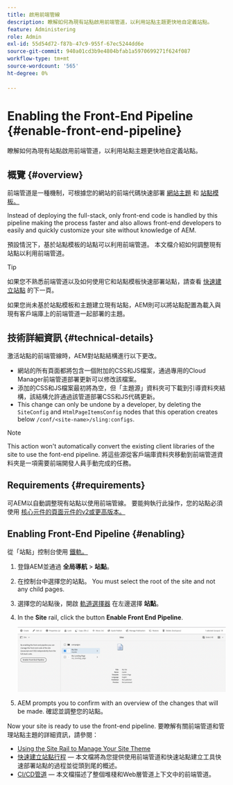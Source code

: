 ```yaml
---
title: 啟用前端管線
description: 瞭解如何為現有站點啟用前端管道，以利用站點主題更快地自定義站點。
feature: Administering
role: Admin
exl-id: 55d54d72-f87b-47c9-955f-67ec5244dd6e
source-git-commit: 940a01cd3b9e4804bfab1a5970699271f624f087
workflow-type: tm+mt
source-wordcount: '565'
ht-degree: 0%

---
```


# Enabling the Front-End Pipeline {#enable-front-end-pipeline}

瞭解如何為現有站點啟用前端管道，以利用站點主題更快地自定義站點。

## 概覽 {#overview}

前端管道是一種機制，可根據您的網站的前端代碼快速部署 [網站主題](site-themes.md) 和 [站點模板。](site-templates.md)

Instead of deploying the full-stack, only front-end code is handled by this pipeline making the process faster and also allows front-end developers to easily and quickly customize your site without knowledge of AEM.

預設情況下，基於站點模板的站點可以利用前端管道。 本文檔介紹如何調整現有站點以利用前端管道。

>[!TIP]
>
>如果您不熟悉前端管道以及如何使用它和站點模板快速部署站點，請查看 [快速建立站點](/help/journey-sites/quick-site/overview.md) 的下一頁。

如果您尚未基於站點模板和主題建立現有站點，AEM則可以將站點配置為載入與現有客戶端庫上的前端管道一起部署的主題。

## 技術詳細資訊 {#technical-details}

激活站點的前端管線時，AEM對站點結構進行以下更改。

* 網站的所有頁面都將包含一個附加的CSS和JS檔案，通過專用的Cloud Manager前端管道部署更新可以修改該檔案。
* 添加的CSS和JS檔案最初將為空，但「主題源」資料夾可下載到引導資料夾結構，該結構允許通過該管道部署CSS和JS代碼更新。
* This change can only be undone by a developer, by deleting the `SiteConfig` and `HtmlPageItemsConfig` nodes that this operation creates below `/conf/<site-name>/sling:configs`.

>[!NOTE]
>
>This action won&#39;t automatically convert the existing client libraries of the site to use the font-end pipeline. 將這些源從客戶端庫資料夾移動到前端管道資料夾是一項需要前端開發人員手動完成的任務。

## Requirements {#requirements}

可AEM以自動調整現有站點以使用前端管線。 要能夠執行此操作，您的站點必須使用 [核心元件的頁面元件的v2或更高版本。](https://experienceleague.adobe.com/docs/experience-manager-core-components/using/components/page.html)

## Enabling Front-End Pipeline {#enabling}

從「站點」控制台使用 [鐵軌。](site-rail.md)

1. 登錄AEM並通過 **全局導航** > **站點**。
1. 在控制台中選擇您的站點。 You must select the root of the site and not any child pages.
1. 選擇您的站點後，開啟 [軌道選擇器](/help/sites-cloud/authoring/getting-started/basic-handling.md#rail-selector) 在左邊選擇 **站點**。
1. In the **Site** rail, click the button **Enable Front End Pipeline**.

   ![Enable front-end pipeline](/help/sites-cloud/administering/assets/enable-front-end-pipeline.png)

1. AEM prompts you to confirm with an overview of the changes that will be made. 確認並調整您的站點。

Now your site is ready to use the front-end pipeline. 要瞭解有關前端管道和管理站點主題的詳細資訊，請參閱：

* [Using the Site Rail to Manage Your Site Theme](site-rail.md)
* [快速建立站點行程](/help/journey-sites/quick-site/overview.md)  — 本文檔將為您提供使用前端管道和快速站點建立工具快速部署站點的過程並從頭到尾的概述。
* [CI/CD管道](/help/implementing/cloud-manager/configuring-pipelines/introduction-ci-cd-pipelines.md#front-end)  — 本文檔描述了整個堆棧和Web層管道上下文中的前端管道。
